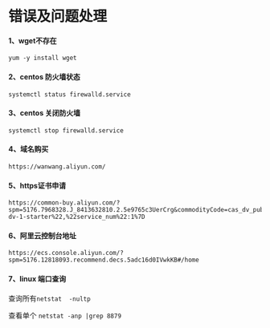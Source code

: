 # 错误及问题处理

#### 1、wget不存在

`yum -y install wget` 

#### 2、centos 防火墙状态

`systemctl status firewalld.service`

#### 3、centos 关闭防火墙

`systemctl stop firewalld.service`   

#### 4、域名购买

```http
https://wanwang.aliyun.com/
```

#### 5、https证书申请

```http
https://common-buy.aliyun.com/?spm=5176.7968328.J_8413632810.2.5e9765c3UerCrg&commodityCode=cas_dv_public_cn&request=%7B%22ord_time%22:%221:Year%22,%22order_num%22:1,%22product%22:%22cert_product%22,%22domain%22:%22all%22,%22productCode%22:%22symantec-dv-1-starter%22,%22service_num%22:1%7D
```

#### 6、阿里云控制台地址

```http
https://ecs.console.aliyun.com/?spm=5176.12818093.recommend.decs.5adc16d0IVwkKB#/home
```

#### 7、linux 端口查询

查询所有`netstat  -nultp`

 查看单个 `netstat -anp |grep 8879`





